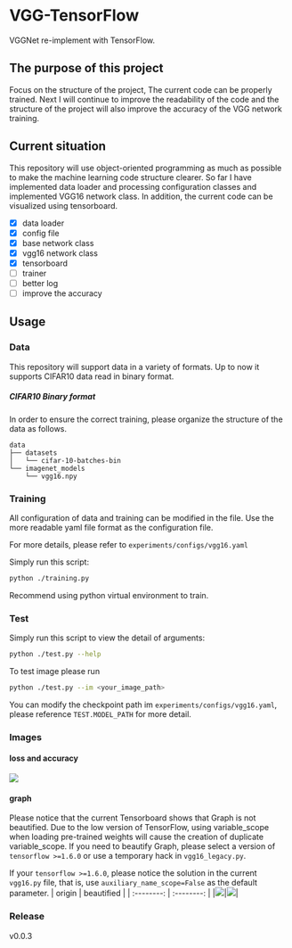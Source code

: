 # VGG-TensorFlow
VGGNet re-implement with TensorFlow.

## The purpose of this project
Focus on the structure of the project, The current code can be properly trained. Next I will continue to improve the readability of the code and the structure of the project will also improve the accuracy of the VGG network training.

## Current situation
This repository will use object-oriented programming as much as possible to make the machine learning code structure clearer. So far I have implemented data loader and processing configuration classes and implemented VGG16 network class. In addition, the current code can be visualized using tensorboard.

- [x] data loader
- [x] config file
- [x] base network class
- [x] vgg16 network class
- [x] tensorboard
- [ ] trainer
- [ ] better log
- [ ] improve the accuracy

## Usage

### Data
This repository will support data in a variety of formats.
Up to now it supports CIFAR10 data read in binary format.

##### CIFAR10 Binary format
In order to ensure the correct training, please organize the structure of the data as follows.
```
data
├── datasets
│   └── cifar-10-batches-bin
└── imagenet_models
    └── vgg16.npy
```

### Training
All configuration of data and training can be modified in the file. Use the more readable yaml file format as the configuration file. 

For more details, please refer to `experiments/configs/vgg16.yaml`

Simply run this script:
```bash
python ./training.py
```
Recommend using python virtual environment to train.

### Test
Simply run this script to view the detail of arguments:
```bash
python ./test.py --help
```
To test image please run
```bash
python ./test.py --im <your_image_path>
```
You can modify the checkpoint path im `experiments/configs/vgg16.yaml`, please reference `TEST.MODEL_PATH` for more detail.

### Images
#### loss and accuracy
![](http://ww1.sinaimg.cn/large/006rfyOZly1fp6oeuq2pvj31460fagoa.jpg)
#### graph
Please notice that the current Tensorboard shows that Graph is not beautified. Due to the low version of TensorFlow, using variable_scope when loading pre-trained weights will cause the creation of duplicate variable_scope. If you need to beautify Graph, please select a version of `tensorflow >=1.6.0` or use a temporary hack in `vgg16_legacy.py`.

If your `tensorflow >=1.6.0`, please notice the solution in the current `vgg16.py` file, that is, use `auxiliary_name_scope=False` as the default parameter.
|   origin   | beautified |
| :--------: | :--------: |
|![](http://ww1.sinaimg.cn/mw690/006rfyOZgy1fp951ac8vxj30pq0wq0w4.jpg)|![](http://ww1.sinaimg.cn/mw690/006rfyOZgy1fp94ieqek2j308q0v8wgc.jpg)|


### Release
v0.0.3